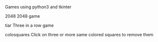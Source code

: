 Games using python3 and tkinter

2048
2048 game

tiar
Three in a row game

colosquares
Click on three or more same colored squares to remove them
